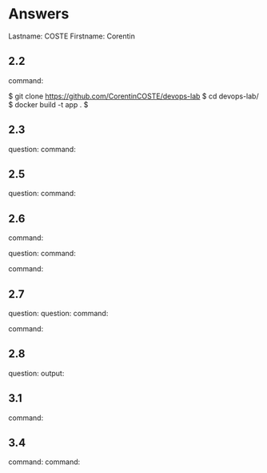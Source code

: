 # Answers

Lastname: COSTE
Firstname: Corentin

## 2.2
command:

$ git clone https://github.com/CorentinCOSTE/devops-lab
$ cd devops-lab/
$ docker build -t app .
$ 


## 2.3
question:
command:

## 2.5
question:
command:

## 2.6
command:

question:
command:

command:

## 2.7
question:
question:
command:

command:

## 2.8
question:
output:

## 3.1
command:

## 3.4
command:
command:
